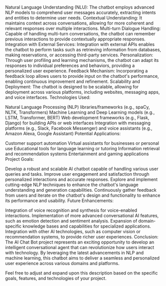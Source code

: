 Natural Language Understanding (NLU): The chatbot employs advanced NLP models to comprehend user messages accurately, extracting intents and entities to determine user needs.
Contextual Understanding: It maintains context across conversations, allowing for more coherent and relevant responses over multiple interactions.
Multi-turn Dialogue Handling: Capable of handling multi-turn conversations, the chatbot can remember previous interactions to provide contextually appropriate responses.
Integration with External Services: Integration with external APIs enables the chatbot to perform tasks such as retrieving information from databases, making reservations, or accessing third-party services.
Personalization: Through user profiling and learning mechanisms, the chatbot can adapt its responses to individual preferences and behaviors, providing a personalized user experience.
Feedback Mechanism: Incorporating a feedback loop allows users to provide input on the chatbot's performance, enabling continuous improvement and refinement.
Scalability and Deployment: The chatbot is designed to be scalable, allowing for deployment across various platforms, including websites, messaging apps, and voice interfaces.
Technologies Used:

Natural Language Processing (NLP) libraries/frameworks (e.g., spaCy, NLTK, Transformers)
Machine Learning and Deep Learning models (e.g., LSTM, Transformer, BERT)
Web development frameworks (e.g., Flask, Django) for building APIs or web interfaces
Integration with messaging platforms (e.g., Slack, Facebook Messenger) and voice assistants (e.g., Amazon Alexa, Google Assistant)
Potential Applications:

Customer support automation
Virtual assistants for businesses or personal use
Educational tools for language learning or tutoring
Information retrieval and recommendation systems
Entertainment and gaming applications
Project Goals:

Develop a robust and scalable AI chatbot capable of handling various user queries and tasks.
Improve user engagement and satisfaction through personalized interactions and accurate responses.
Explore and implement cutting-edge NLP techniques to enhance the chatbot's language understanding and generation capabilities.
Continuously gather feedback from users and iterate on the chatbot's design and functionality to enhance its performance and usability.
Future Enhancements:

Integration of voice recognition and synthesis for voice-enabled interactions.
Implementation of more advanced conversational AI features, such as emotion detection and sentiment analysis.
Expansion of domain-specific knowledge bases and capabilities for specialized applications.
Integration with other AI technologies, such as computer vision or recommendation systems, to provide richer user experiences.
Conclusion:
The AI Chat Bot project represents an exciting opportunity to develop an intelligent conversational agent that can revolutionize how users interact with technology. By leveraging the latest advancements in NLP and machine learning, this chatbot aims to deliver a seamless and personalized user experience across various domains and platforms.

Feel free to adjust and expand upon this description based on the specific goals, features, and technologies of your project.




